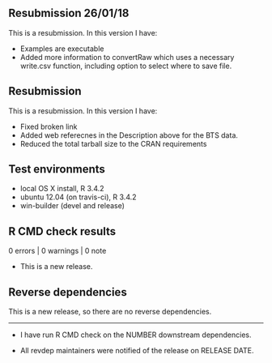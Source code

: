 ## Resubmission 26/01/18
This is a resubmission. In this version I have:

* Examples are executable
* Added more information to convertRaw which uses a necessary write.csv function, including option to select where to save file.

## Resubmission
This is a resubmission. In this version I have:

* Fixed broken link
* Added web referecnes in the Description above  for the BTS data.
* Reduced the total tarball size to the CRAN requirements


## Test environments
* local OS X install, R 3.4.2
* ubuntu 12.04 (on travis-ci), R 3.4.2
* win-builder (devel and release)

## R CMD check results

0 errors | 0 warnings | 0 note

* This is a new release.

## Reverse dependencies

This is a new release, so there are no reverse dependencies.

---

* I have run R CMD check on the NUMBER downstream dependencies.

* All revdep maintainers were notified of the release on RELEASE DATE.
